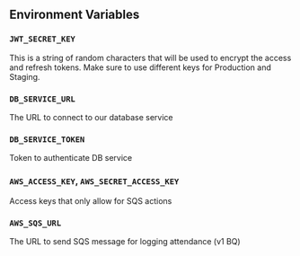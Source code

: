 ## Environment Variables

### `JWT_SECRET_KEY`

This is a string of random characters that will be used to encrypt the access and refresh tokens. Make sure to use different keys for Production and Staging.

### `DB_SERVICE_URL`

The URL to connect to our database service

### `DB_SERVICE_TOKEN`

Token to authenticate DB service

### `AWS_ACCESS_KEY`, `AWS_SECRET_ACCESS_KEY`

Access keys that only allow for SQS actions

### `AWS_SQS_URL`

The URL to send SQS message for logging attendance (v1 BQ)
